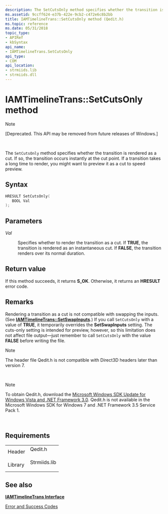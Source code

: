 ```yaml
---
description: The SetCutsOnly method specifies whether the transition is rendered as a cut. If so, the transition occurs instantly at the cut point. If a transition takes a long time to render, you might want to preview it as a cut to speed preview.
ms.assetid: 9ccff624-e37b-422e-9cb2-c472e6c8b2bb
title: IAMTimelineTrans::SetCutsOnly method (Qedit.h)
ms.topic: reference
ms.date: 05/31/2018
topic_type: 
- APIRef
- kbSyntax
api_name: 
- IAMTimelineTrans.SetCutsOnly
api_type: 
- COM
api_location: 
- strmiids.lib
- strmiids.dll
---
```


# IAMTimelineTrans::SetCutsOnly method

> [!Note]  
> \[Deprecated. This API may be removed from future releases of Windows.\]

 

The `SetCutsOnly` method specifies whether the transition is rendered as a cut. If so, the transition occurs instantly at the cut point. If a transition takes a long time to render, you might want to preview it as a cut to speed preview.

## Syntax


```C++
HRESULT SetCutsOnly(
   BOOL Val
);
```



## Parameters

<dl> <dt>

*Val* 
</dt> <dd>

Specifies whether to render the transition as a cut. If **TRUE**, the transition is rendered as an instantaneous cut. If **FALSE**, the transition renders over its normal duration.

</dd> </dl>

## Return value

If this method succeeds, it returns **S\_OK**. Otherwise, it returns an **HRESULT** error code.

## Remarks

Rendering a transition as a cut is not compatible with swapping the inputs. (See [**IAMTimelineTrans::SetSwapInputs**](iamtimelinetrans-setswapinputs.md).) If you call `SetCutsOnly` with a value of **TRUE**, it temporarily overrides the **SetSwapInputs** setting. The cuts-only setting is intended for preview, however, so this limitation does not affect file output—just remember to call `SetCutsOnly` with the value **FALSE** before writing the file.

> [!Note]  
> The header file Qedit.h is not compatible with Direct3D headers later than version 7.

 

> [!Note]  
> To obtain Qedit.h, download the [Microsoft Windows SDK Update for Windows Vista and .NET Framework 3.0](https://msdn.microsoft.com/windowsvista/bb980924.aspx). Qedit.h is not available in the Microsoft Windows SDK for Windows 7 and .NET Framework 3.5 Service Pack 1.

 

## Requirements



|                    |                                                                                         |
|--------------------|-----------------------------------------------------------------------------------------|
| Header<br/>  | <dl> <dt>Qedit.h</dt> </dl>      |
| Library<br/> | <dl> <dt>Strmiids.lib</dt> </dl> |



## See also

<dl> <dt>

[**IAMTimelineTrans Interface**](iamtimelinetrans.md)
</dt> <dt>

[Error and Success Codes](error-and-success-codes.md)
</dt> </dl>

 

 




